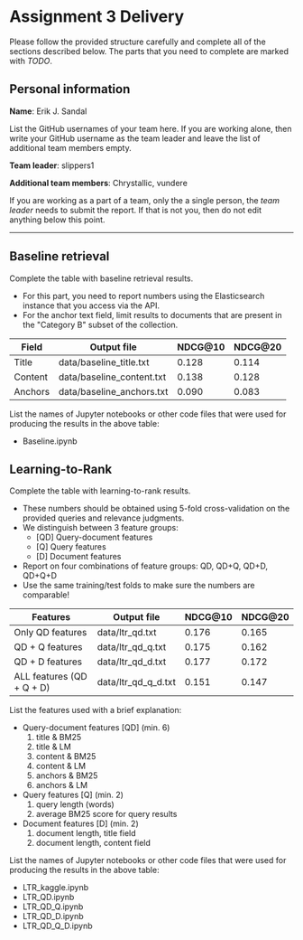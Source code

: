 # Assignment 3 Delivery

Please follow the provided structure carefully and complete all of the sections described below. The parts that you need to complete are marked with *TODO*.

## Personal information

**Name**: Erik J. Sandal

List the GitHub usernames of your team here. If you are working alone, then write your GitHub username as the team leader and leave the list of additional team members empty.

**Team leader**: slippers1

**Additional team members**: Chrystallic, vundere

If you are working as a part of a team, only the a single person, the *team leader* needs to submit the report. If that is not you, then do not edit anything below this point.

----

## Baseline retrieval

Complete the table with baseline retrieval results.

  - For this part, you need to report numbers using the Elasticsearch instance that you access via the API.
  - For the anchor text field, limit results to documents that are present in the "Category B" subset of the collection.

| **Field** | **Output file** | **NDCG@10** | **NDCG@20** |
| -- | -- | -- | -- |
| Title | data/baseline_title.txt | 0.128 | 0.114 |
| Content | data/baseline_content.txt | 0.138 | 0.128 |
| Anchors | data/baseline_anchors.txt | 0.090 | 0.083 |


List the names of Jupyter notebooks or other code files that were used for producing the results in the above table:
  - Baseline.ipynb


## Learning-to-Rank

Complete the table with learning-to-rank results.

  - These numbers should be obtained using 5-fold cross-validation on the provided queries and relevance judgments.
  - We distinguish between 3 feature groups:
      - [QD] Query-document features
      - [Q] Query features
      - [D] Document features
  - Report on four combinations of feature groups: QD, QD+Q, QD+D, QD+Q+D
  - Use the same training/test folds to make sure the numbers are comparable!

| **Features** | **Output file** | **NDCG@10** | **NDCG@20** |
| -- | -- | -- | -- |
| Only QD features | data/ltr_qd.txt | 0.176 | 0.165 |
| QD + Q features | data/ltr_qd_q.txt | 0.175 | 0.162 |
| QD + D features | data/ltr_qd_d.txt | 0.177 | 0.172 |
| ALL features (QD + Q + D) | data/ltr_qd_q_d.txt | 0.151 | 0.147 |


List the features used with a brief explanation:
  - Query-document features [QD] (min. 6)
    1. title & BM25
    2. title & LM
    3. content & BM25
    4. content & LM
    5. anchors & BM25
    6. anchors & LM 
  - Query features [Q] (min. 2)
    1. query length (words)
    2. average BM25 score for query results
  - Document features [D] (min. 2)
    1. document length, title field
    2. document length, content field

List the names of Jupyter notebooks or other code files that were used for producing the results in the above table:
  - LTR_kaggle.ipynb
  - LTR_QD.ipynb
  - LTR_QD_Q.ipynb
  - LTR_QD_D.ipynb
  - LTR_QD_Q_D.ipynb
